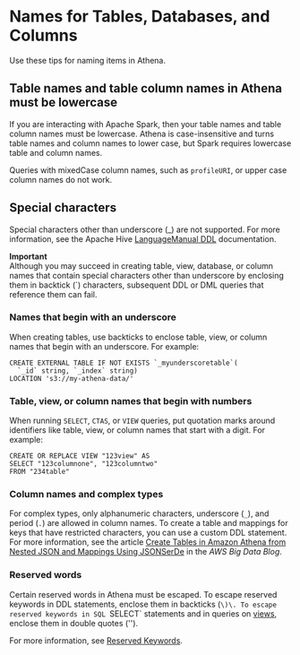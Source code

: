 # Names for Tables, Databases, and Columns<a name="tables-databases-columns-names"></a>

Use these tips for naming items in Athena\.

## Table names and table column names in Athena must be lowercase<a name="table-names-and-table-column-names-in-ate-must-be-lowercase"></a>

If you are interacting with Apache Spark, then your table names and table column names must be lowercase\. Athena is case\-insensitive and turns table names and column names to lower case, but Spark requires lowercase table and column names\.

Queries with mixedCase column names, such as `profileURI`, or upper case column names do not work\.

## Special characters<a name="ate-table-database-and-column-names-special-characters"></a>

Special characters other than underscore \(\_\) are not supported\. For more information, see the Apache Hive [LanguageManual DDL](https://cwiki.apache.org/confluence/display/Hive/LanguageManual+DDL) documentation\.

**Important**  
Although you may succeed in creating table, view, database, or column names that contain special characters other than underscore by enclosing them in backtick \(`\) characters, subsequent DDL or DML queries that reference them can fail\.

### Names that begin with an underscore<a name="names-that-begin-with-an-underscore"></a>

When creating tables, use backticks to enclose table, view, or column names that begin with an underscore\. For example:

```
CREATE EXTERNAL TABLE IF NOT EXISTS `_myunderscoretable`(
  `_id` string, `_index` string)
LOCATION 's3://my-athena-data/'
```

### Table, view, or column names that begin with numbers<a name="table-names-that-include-numbers"></a>

When running `SELECT`, `CTAS`, or `VIEW` queries, put quotation marks around identifiers like table, view, or column names that start with a digit\. For example:

```
CREATE OR REPLACE VIEW "123view" AS
SELECT "123columnone", "123columntwo"
FROM "234table"
```

### Column names and complex types<a name="tables-databases-columns-names-complex-types"></a>

For complex types, only alphanumeric characters, underscore \(`_`\), and period \(`.`\) are allowed in column names\. To create a table and mappings for keys that have restricted characters, you can use a custom DDL statement\. For more information, see the article [Create Tables in Amazon Athena from Nested JSON and Mappings Using JSONSerDe](http://aws.amazon.com/blogs/big-data/create-tables-in-amazon-athena-from-nested-json-and-mappings-using-jsonserde/) in the *AWS Big Data Blog*\.

### Reserved words<a name="tables-databases-columns-names-reserved-words"></a>

Certain reserved words in Athena must be escaped\. To escape reserved keywords in DDL statements, enclose them in backticks \(`\)\. To escape reserved keywords in SQL `SELECT` statements and in queries on [views](views.md), enclose them in double quotes \(''\)\. 

For more information, see [Reserved Keywords](reserved-words.md)\.
